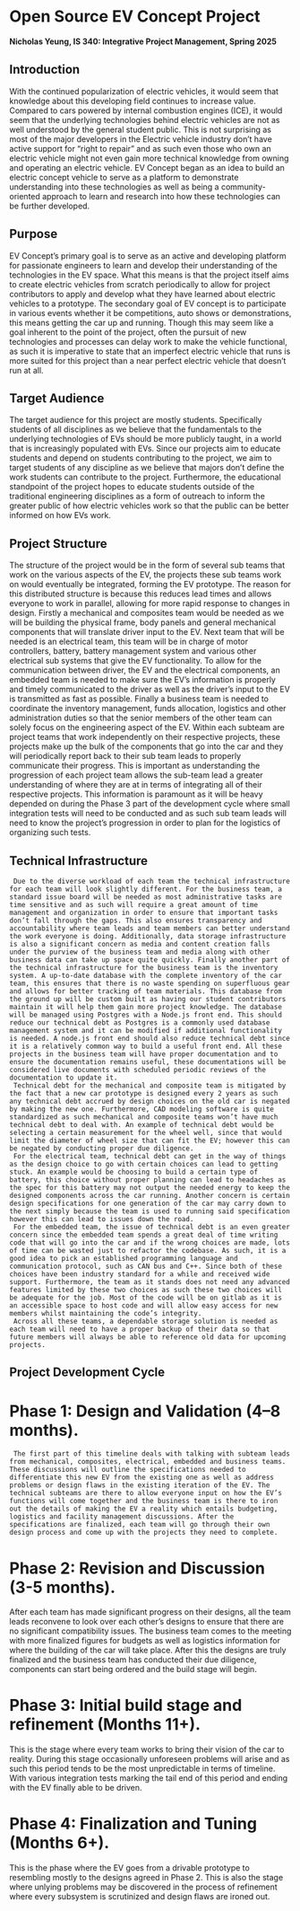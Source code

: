 # Open Source EV Concept Project

**Nicholas Yeung, IS 340: Integrative Project Management, Spring 2025**

## Introduction
With the continued popularization of electric vehicles, it would seem that knowledge about this developing field continues to increase value. Compared to cars powered by internal combustion engines (ICE), it would seem that the underlying technologies behind electric vehicles are not as well understood by the general student public. This is not surprising as most of the major developers in the Electric vehicle industry don’t have active support for “right to repair” and as such even those who own an electric vehicle might not even gain more technical knowledge from owning and operating an electric vehicle. EV Concept began as an idea to build an electric concept vehicle to serve as a platform to demonstrate understanding into these technologies as well as being a community-oriented approach to learn and research into how these technologies can be further developed.

## Purpose
EV Concept’s primary goal is to serve as an active and developing platform for passionate engineers to learn and develop their understanding of the technologies in the EV space. What this means is that the project itself aims to create electric vehicles from scratch periodically to allow for project contributors to apply and develop what they have learned about electric vehicles to a prototype. The secondary goal of EV concept is to participate in various events whether it be competitions, auto shows or demonstrations, this means getting the car up and running. Though this may seem like a goal inherent to the point of the project, often the pursuit of new technologies and processes can delay work to make the vehicle functional, as such it is imperative to state that an imperfect electric vehicle that runs is more suited for this project than a near perfect electric vehicle that doesn’t run at all. 

## Target Audience
The target audience for this project are mostly students. Specifically students of all disciplines as we believe that the fundamentals to the underlying technologies of EVs should be more publicly taught, in a world that is increasingly populated with EVs. Since our projects aim to educate students and depend on students contributing to the project, we aim to target students of any discipline as we believe that majors don’t define the work students can contribute to the project. Furthermore, the educational standpoint of the project hopes to educate students outside of the traditional engineering disciplines as a form of outreach to inform the greater public of how electric vehicles work so that the public can be better informed on how EVs work.

## Project Structure
The structure of the project would be in the form of several sub teams that work on the various aspects of the EV, the projects these sub teams work on would eventually be integrated, forming the EV prototype. The reason for this distributed structure is because this reduces lead times and allows everyone to work in parallel, allowing for more rapid response to changes in design. Firstly a mechanical and composites team would be needed as we will be building the physical frame, body panels and general mechanical components that will translate driver input to the EV. Next team that will be needed is an electrical team, this team will be in charge of motor controllers, battery, battery management system and various other electrical sub systems that give the EV functionality. To allow for the communication between driver, the EV and the electrical components, an embedded team is needed to make sure the EV’s information is properly and timely communicated to the driver as well as the driver’s input to the EV is transmitted as fast as possible. Finally a business team is needed to coordinate the inventory management, funds allocation, logistics and other administration duties so that the senior members of the other team can solely focus on the engineering aspect of the EV. Within each subteam are project teams that work independently on their respective projects, these projects make up the bulk of the components that go into the car and they will periodically report back to their sub team leads to properly communicate their progress. This is important as understanding the progression of each project team allows the sub-team lead a greater understanding of where they are at in terms of integrating all of their respective projects. This information is paramount as it will be heavy depended on during the Phase 3 part of the development cycle where small integration tests will need to be conducted and as such sub team leads will need to know the project’s progression in order to plan for the logistics of organizing such tests.

## Technical Infrastructure
     Due to the diverse workload of each team the technical infrastructure for each team will look slightly different. For the business team, a standard issue board will be needed as most administrative tasks are time sensitive and as such will require a great amount of time management and organization in order to ensure that important tasks don’t fall through the gaps. This also ensures transparency and accountability where team leads and team members can better understand the work everyone is doing. Additionally, data storage infrastructure is also a significant concern as media and content creation falls under the purview of the business team and media along with other business data can take up space quite quickly. Finally another part of the technical infrastructure for the business team is the inventory system. A up-to-date database with the complete inventory of the car team, this ensures that there is no waste spending on superfluous gear and allows for better tracking of team materials. This database from the ground up will be custom built as having our student contributors maintain it will help them gain more project knowledge. The database will be managed using Postgres with a Node.js front end. This should reduce our technical debt as Postgres is a commonly used database management system and it can be modified if additional functionality is needed. A node.js front end should also reduce technical debt since it is a relatively common way to build a useful front end. All these projects in the business team will have proper documentation and to ensure the documentation remains useful, these documentations will be considered live documents with scheduled periodic reviews of the documentation to update it. 
     Technical debt for the mechanical and composite team is mitigated by the fact that a new car prototype is designed every 2 years as such any technical debt accrued by design choices on the old car is negated by making the new one. Furthermore, CAD modeling software is quite standardized as such mechanical and composite teams won’t have much technical debt to deal with. An example of technical debt would be selecting a certain measurement for the wheel well, since that would limit the diameter of wheel size that can fit the EV; however this can be negated by conducting proper due diligence.
     For the electrical team, technical debt can get in the way of things as the design choice to go with certain choices can lead to getting stuck. An example would be choosing to build a certain type of battery, this choice without proper planning can lead to headaches as the spec for this battery may not output the needed energy to keep the designed components across the car running. Another concern is certain design specifications for one generation of the car may carry down to the next simply because the team is used to running said specification however this can lead to issues down the road. 
     For the embedded team, the issue of technical debt is an even greater concern since the embedded team spends a great deal of time writing code that will go into the car and if the wrong choices are made, lots of time can be wasted just to refactor the codebase. As such, it is a good idea to pick an established programming language and communication protocol, such as CAN bus and C++. Since both of these choices have been industry standard for a while and received wide support. Furthermore, the team as it stands does not need any advanced features limited by these two choices as such these two choices will be adequate for the job. Most of the code will be on gitlab as it is an accessible space to host code and will allow easy access for new members whilst maintaining the code’s integrity.
     Across all these teams, a dependable storage solution is needed as each team will need to have a proper backup of their data so that future members will always be able to reference old data for upcoming projects.

## Project Development Cycle

# Phase 1: Design and Validation (4–8 months).
     The first part of this timeline deals with talking with subteam leads from mechanical, composites, electrical, embedded and business teams. These discussions will outline the specifications needed to differentiate this new EV from the existing one as well as address problems or design flaws in the existing iteration of the EV. The technical subteams are there to allow everyone input on how the EV’s functions will come together and the business team is there to iron out the details of making the EV a reality which entails budgeting, logistics and facility management discussions. After the specifications are finalized, each team will go through their own design process and come up with the projects they need to complete.

# Phase 2: Revision and Discussion (3-5 months).
After each team has made significant progress on their designs, all the team leads reconvene to look over each other’s designs to ensure that there are no significant compatibility issues. The business team comes to the meeting with more finalized figures for budgets as well as logistics information for where the building of the car will take place. After this the designs are truly finalized and the business team has conducted their due diligence, components can start being ordered and the build stage will begin.

# Phase 3: Initial build stage and refinement (Months 11+).
This is the stage where every team works to bring their vision of the car to reality. During this stage occasionally unforeseen problems will arise and as such this period tends to be the most unpredictable in terms of timeline. With various integration tests marking the tail end of this period and ending with the EV finally able to be driven.

# Phase 4: Finalization and Tuning (Months 6+).
This is the phase where the EV goes from a drivable prototype to resembling mostly to the designs agreed in Phase 2. This is also the stage where unlying problems may be discovered in the process of refinement where every subsystem is scrutinized and design flaws are ironed out.
